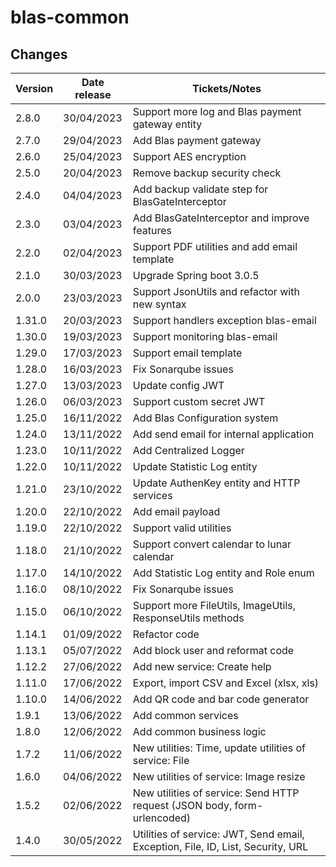 # blas-common

## Changes

| Version | Date release | Tickets/Notes                                                                   |
|---------|--------------|---------------------------------------------------------------------------------|
| 2.8.0   | 30/04/2023   | Support more log and Blas payment gateway entity                                |
| 2.7.0   | 29/04/2023   | Add Blas payment gateway                                                        |
| 2.6.0   | 25/04/2023   | Support AES encryption                                                          |
| 2.5.0   | 20/04/2023   | Remove backup security check                                                    |
| 2.4.0   | 04/04/2023   | Add backup validate step for BlasGateInterceptor                                |
| 2.3.0   | 03/04/2023   | Add BlasGateInterceptor and improve features                                    |
| 2.2.0   | 02/04/2023   | Support PDF utilities and add email template                                    |
| 2.1.0   | 30/03/2023   | Upgrade Spring boot 3.0.5                                                       |
| 2.0.0   | 23/03/2023   | Support JsonUtils and refactor with new syntax                                  |
| 1.31.0  | 20/03/2023   | Support handlers exception blas-email                                           |
| 1.30.0  | 19/03/2023   | Support monitoring blas-email                                                   |
| 1.29.0  | 17/03/2023   | Support email template                                                          |
| 1.28.0  | 16/03/2023   | Fix Sonarqube issues                                                            |
| 1.27.0  | 13/03/2023   | Update config JWT                                                               |
| 1.26.0  | 06/03/2023   | Support custom secret JWT                                                       |
| 1.25.0  | 16/11/2022   | Add Blas Configuration system                                                   |
| 1.24.0  | 13/11/2022   | Add send email for internal application                                         |
| 1.23.0  | 10/11/2022   | Add Centralized Logger                                                          |
| 1.22.0  | 10/11/2022   | Update Statistic Log entity                                                     |
| 1.21.0  | 23/10/2022   | Update AuthenKey entity and HTTP services                                       |
| 1.20.0  | 22/10/2022   | Add email payload                                                               |
| 1.19.0  | 22/10/2022   | Support valid utilities                                                         |
| 1.18.0  | 21/10/2022   | Support convert calendar to lunar calendar                                      |
| 1.17.0  | 14/10/2022   | Add Statistic Log entity and Role enum                                          |
| 1.16.0  | 08/10/2022   | Fix Sonarqube issues                                                            |
| 1.15.0  | 06/10/2022   | Support more FileUtils, ImageUtils, ResponseUtils methods                       |
| 1.14.1  | 01/09/2022   | Refactor code                                                                   |
| 1.13.1  | 05/07/2022   | Add block user and reformat code                                                |
| 1.12.2  | 27/06/2022   | Add new service: Create help                                                    |
| 1.11.0  | 17/06/2022   | Export, import CSV and Excel (xlsx, xls)                                        |
| 1.10.0  | 14/06/2022   | Add QR code and bar code generator                                              |
| 1.9.1   | 13/06/2022   | Add common services                                                             |
| 1.8.0   | 12/06/2022   | Add common business logic                                                       |
| 1.7.2   | 11/06/2022   | New utilities: Time, update utilities of service: File                          |
| 1.6.0   | 04/06/2022   | New utilities of service: Image resize                                          |
| 1.5.2   | 02/06/2022   | New utilities of service: Send HTTP request (JSON body, form-urlencoded)        |
| 1.4.0   | 30/05/2022   | Utilities of service: JWT, Send email, Exception, File, ID, List, Security, URL |
